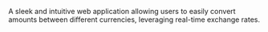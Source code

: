 A sleek and intuitive web application allowing users to easily convert amounts between different currencies, leveraging real-time exchange rates.
